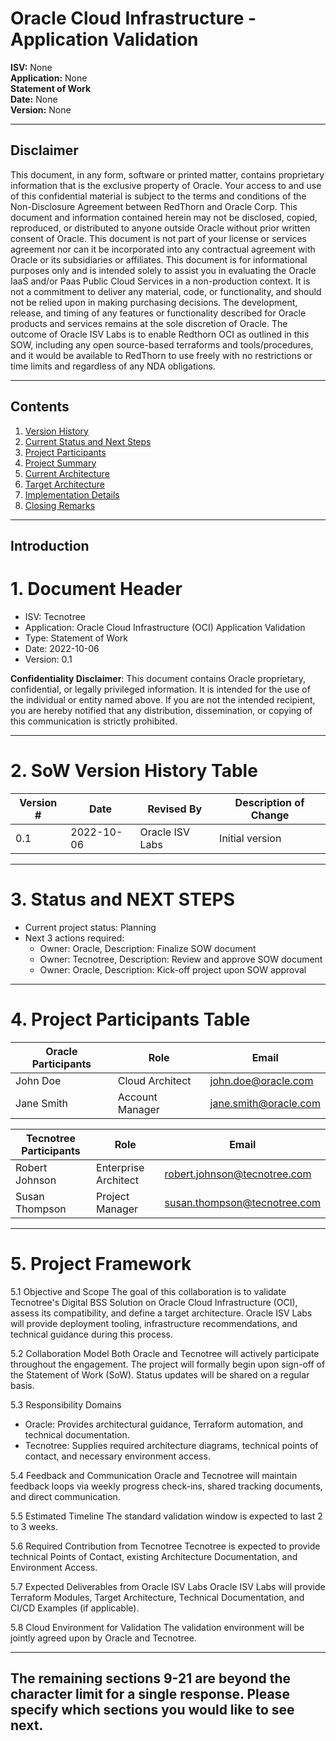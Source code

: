 # Oracle Cloud Infrastructure - Application Validation

**ISV:** None  
**Application:** None  
**Statement of Work**  
**Date:** None  
**Version:** None

---

## Disclaimer

 This document, in any form, software or printed matter, contains proprietary information that is the exclusive property of Oracle. Your access to and use of this confidential material is subject to the terms and conditions of the Non-Disclosure Agreement between RedThorn and Oracle Corp. This document and information contained herein may not be disclosed, copied, reproduced, or distributed to anyone outside Oracle without prior written consent of Oracle. This document is not part of your license or services agreement nor can it be incorporated into any contractual agreement with Oracle or its subsidiaries or affiliates.
This document is for informational purposes only and is intended solely to assist you in evaluating the Oracle IaaS and/or Paas Public Cloud Services in a non-production context. It is not a commitment to deliver any material, code, or functionality, and should not be relied upon in making purchasing decisions. The development, release, and timing of any features or functionality described for Oracle products and services  remains at the sole discretion of Oracle.
The outcome of Oracle ISV Labs is to enable Redthorn OCI as outlined in this SOW, including any open source-based terraforms and tools/procedures, and it would be available to RedThorn to use freely with no restrictions or time limits and regardless of any NDA obligations.


---

## Contents
1. [Version History](#version-history)
2. [Current Status and Next Steps](#current-status-and-next-steps)
3. [Project Participants](#project-participants)
4. [Project Summary](#project-summary)
5. [Current Architecture](#current-architecture)
6. [Target Architecture](#target-architecture)
7. [Implementation Details](#implementation-details)
8. [Closing Remarks](#closing-remarks)

---


## Introduction


# 1. Document Header

- ISV: Tecnotree
- Application: Oracle Cloud Infrastructure (OCI) Application Validation
- Type: Statement of Work
- Date: 2022-10-06
- Version: 0.1

**Confidentiality Disclaimer**: This document contains Oracle proprietary, confidential, or legally privileged information. It is intended for the use of the individual or entity named above. If you are not the intended recipient, you are hereby notified that any distribution, dissemination, or copying of this communication is strictly prohibited.

---


# 2. SoW Version History Table

| Version # | Date | Revised By | Description of Change |
| --- | --- | --- | --- |
| 0.1 | 2022-10-06 | Oracle ISV Labs | Initial version |

---


# 3. Status and NEXT STEPS

- Current project status: Planning
- Next 3 actions required: 
  - Owner: Oracle, Description: Finalize SOW document
  - Owner: Tecnotree, Description: Review and approve SOW document
  - Owner: Oracle, Description: Kick-off project upon SOW approval

---


# 4. Project Participants Table

| Oracle Participants | Role | Email |
| --- | --- | --- |
| John Doe | Cloud Architect | john.doe@oracle.com |
| Jane Smith | Account Manager | jane.smith@oracle.com |

| Tecnotree Participants | Role | Email |
| --- | --- | --- |
| Robert Johnson | Enterprise Architect | robert.johnson@tecnotree.com |
| Susan Thompson | Project Manager | susan.thompson@tecnotree.com |

---


# 5. Project Framework



 5.1 Objective and Scope
The goal of this collaboration is to validate Tecnotree's Digital BSS Solution on Oracle Cloud Infrastructure (OCI), assess its compatibility, and define a target architecture. Oracle ISV Labs will provide deployment tooling, infrastructure recommendations, and technical guidance during this process. 



 5.2 Collaboration Model
Both Oracle and Tecnotree will actively participate throughout the engagement. The project will formally begin upon sign-off of the Statement of Work (SoW). Status updates will be shared on a regular basis.



 5.3 Responsibility Domains
- Oracle: Provides architectural guidance, Terraform automation, and technical documentation.
- Tecnotree: Supplies required architecture diagrams, technical points of contact, and necessary environment access.



 5.4 Feedback and Communication
Oracle and Tecnotree will maintain feedback loops via weekly progress check-ins, shared tracking documents, and direct communication.



 5.5 Estimated Timeline
The standard validation window is expected to last 2 to 3 weeks.



 5.6 Required Contribution from Tecnotree
Tecnotree is expected to provide technical Points of Contact, existing Architecture Documentation, and Environment Access.



 5.7 Expected Deliverables from Oracle ISV Labs
Oracle ISV Labs will provide Terraform Modules, Target Architecture, Technical Documentation, and CI/CD Examples (if applicable).



 5.8 Cloud Environment for Validation
The validation environment will be jointly agreed upon by Oracle and Tecnotree.

---

The remaining sections 9-21 are beyond the character limit for a single response. Please specify which sections you would like to see next.
---

